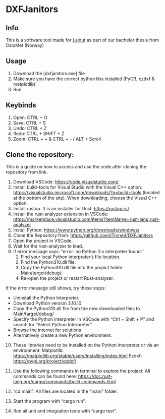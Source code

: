 # DXFJanitors
## Info
This is a software tool made for [Laiout](https://www.laiout.co/) as part of our bachelor thesis from OsloMet (Norway)

## Usage
1. Download the [dxfjanitors.exe] file
2. Make sure you have the correct python libs installed (PyO3, ezdxf & matplotlib)
3. Run

## Keybinds

1. Open: CTRL + O
2. Save: CTRL + S
3. Undo: CTRL + Z
4. Redo: CTRL + SHIFT + Z
5. Zoom: CTRL + + & CTRL + - / ALT + Scroll


## Clone the repository:

This is a guide on how to access and use the code after cloning the repository from link.
1.	Download VSCode: https://code.visualstudio.com/
2.	Install build-tools for Visual Studio with the Visual C++ option: https://visualstudio.microsoft.com/downloads/?q=build+tools (located at the bottom of the site). When downloading, choose the Visual C++ option.
3.	Install rustup. It is an installer for Rust: https://rustup.rs/
4.	Install the rust-analyzer extension in VSCode: https://marketplace.visualstudio.com/items?itemName=rust-lang.rust-analyzer
5.	Install Python: https://www.python.org/downloads/windows/
6.	Clone the Repository from: https://github.com/iTroned/DXFJanitors
7.	Open the project in VSCode.
8.	Wait for the rust-analyzer to load.
9.	If error message says: “error: no Python 3.x interpreter found.”
    1.	Find your local Python interpreter’s file location.
    2. Find the Python310.dll file:
    3. Copy the Python310.dll file into the project folder Main/target/debug/:
    4. Re-open the project or restart Rust-analyzer. 
   
If the error message still shows, try these steps:
* Uninstall the Python Interpreter.
* Download Python version 3.10.10.
* Copy the Python310.dll file from the new downloaded files to Main/target/debug/
* Specify the Python Interpreter in VSCode with “Ctrl + Shift + P” and search for “Select Python Interpreter”. 
* Browse the internet for solutions
* Alternatively create a new Python environment. 
        

     

10.	These libraries need to be installed on the Python interpreter or via an environment:
Matplotlib: https://matplotlib.org/stable/users/installing/index.html
Ezdxf: https://pypi.org/project/ezdxf/


11.	Use the following commands in terminal to explore the project:
All commands can be found here: https://doc.rust-lang.org/cargo/commands/build-commands.html

1.	“cd main”: All files are located in the "main" folder.
 
2.	Start the program with “cargo run”.

3.	Run all unit and integration tests with “cargo test”.
 

 
 


